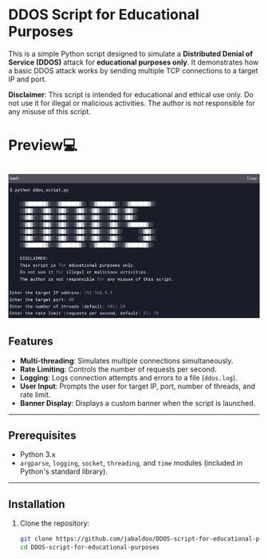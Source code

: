 # DDOS Script for Educational Purposes

This is a simple Python script designed to simulate a **Distributed Denial of Service (DDOS)** attack for **educational purposes only**. It demonstrates how a basic DDOS attack works by sending multiple TCP connections to a target IP and port.

**Disclaimer**: This script is intended for educational and ethical use only. Do not use it for illegal or malicious activities. The author is not responsible for any misuse of this script.

# Preview💻

![Screenshot](https://github.com/jabaldoo/DDOS-script-for-educational-purposes/blob/main/screenshoots/Screenshot_20250201_210158.png)
---


## Features
- **Multi-threading**: Simulates multiple connections simultaneously.
- **Rate Limiting**: Controls the number of requests per second.
- **Logging**: Logs connection attempts and errors to a file (`ddos.log`).
- **User Input**: Prompts the user for target IP, port, number of threads, and rate limit.
- **Banner Display**: Displays a custom banner when the script is launched.

---

## Prerequisites
- Python 3.x
- `argparse`, `logging`, `socket`, `threading`, and `time` modules (included in Python's standard library).

---

## Installation
1. Clone the repository:
   ```bash
   git clone https://github.com/jabaldoo/DDOS-script-for-educational-purposes.git
   cd DDOS-script-for-educational-purposes